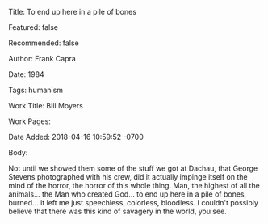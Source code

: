 Title: To end up here in a pile of bones

Featured: false

Recommended: false

Author: Frank Capra

Date: 1984

Tags: humanism

Work Title: Bill Moyers

Work Pages:  

Date Added: 2018-04-16 10:59:52 -0700

Body:

Not until we showed them some of the stuff we got at Dachau, that George Stevens photographed with his crew, did it actually impinge itself on the mind of the horror, the horror of this whole thing.  Man, the highest of all the animals... the Man who created God... to end up here in a pile of bones, burned... it left me just speechless, colorless, bloodless. I couldn't possibly believe that there was this kind of savagery in the world, you see. 



